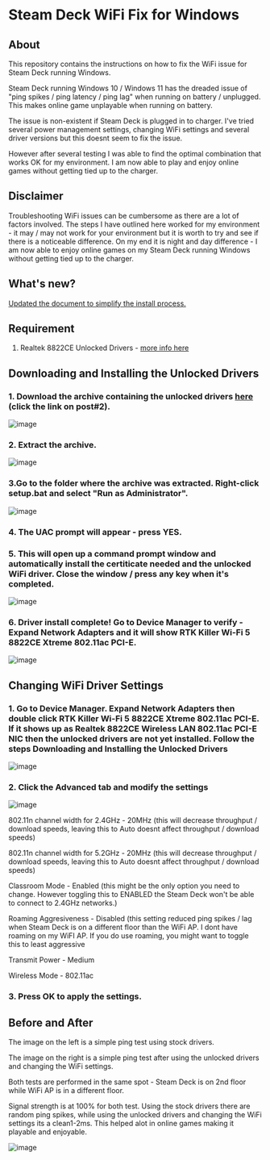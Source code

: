 # Steam Deck WiFi Fix for Windows

## About
This repository contains the instructions on how to fix the WiFi issue for Steam Deck running Windows.

Steam Deck running Windows 10 / Windows 11 has the dreaded issue of "ping spikes / ping latency / ping lag" when running on battery / unplugged. This makes online game unplayable when running on battery.

The issue is non-existent if Steam Deck is plugged in to charger. I've tried several power management settings, changing WiFi settings and several driver versions but this doesnt seem to fix the issue.

However after several testing I was able to find the optimal combination that works OK for my environment. I am now able to play and enjoy online games without getting tied up to the charger.

## Disclaimer
Troubleshooting WiFi issues can be cumbersome as there are a lot of factors involved. The steps I have outlined here worked for my environment - it may / may not work for your environment but it is worth to try and see if there is a noticeable difference. On my end it is night and day difference - I am now able to enjoy online games on my Steam Deck running Windows without getting tied up to the charger.

## What's new?
[Updated the document to simplify the install process.](https://github.com/ryanrudolfoba/SteamDeckWindowsFixForWiFi/issues/1)

## Requirement
1. Realtek 8822CE Unlocked Drivers - [more info here](https://www.techpowerup.com/forums/threads/realtek-8822ce-modded-wireless-drivers-with-enabled-advanced-features.283920/)

## Downloading and Installing the Unlocked Drivers
### 1. Download the archive containing the unlocked drivers [here](https://www.techpowerup.com/forums/threads/realtek-8822ce-modded-wireless-drivers-with-enabled-advanced-features.283920/) (click the link on post#2).
![image](https://user-images.githubusercontent.com/98122529/205451596-4e4d533d-6000-480a-abca-db3f0dccb8bb.png)

### 2. Extract the archive.
![image](https://user-images.githubusercontent.com/98122529/205451672-c5250ec8-00ad-4771-bb54-b6eadeda4700.png)

### 3.Go to the folder where the archive was extracted. Right-click setup.bat and select "Run as Administrator".
![image](https://user-images.githubusercontent.com/98122529/211196355-33d65494-8208-49de-8905-b29859a08397.png)

### 4. The UAC prompt will appear - press YES.

### 5. This will open up a command prompt window and automatically install the certiticate needed and the unlocked WiFi driver. Close the window / press any key when it's completed.
![image](https://user-images.githubusercontent.com/98122529/211196534-49944fe2-2159-421a-852c-1a2e79d09732.png)

### 6. Driver install complete! Go to Device Manager to verify - Expand Network Adapters and it will show RTK Killer Wi-Fi 5 8822CE Xtreme 802.11ac PCI-E.
![image](https://user-images.githubusercontent.com/98122529/205451909-e57b9415-8068-44ca-b118-49cae914617f.png)

## Changing WiFi Driver Settings
### 1. Go to Device Manager. Expand Network Adapters then double click RTK Killer Wi-Fi 5 8822CE Xtreme 802.11ac PCI-E. If it  shows up as Realtek 8822CE Wireless LAN 802.11ac PCI-E NIC then the unlocked drivers are not yet installed. Follow the steps Downloading and Installing the Unlocked Drivers
![image](https://user-images.githubusercontent.com/98122529/205452113-0802dca7-5f0a-44a8-8b71-7feebe68cc60.png)

### 2. Click the Advanced tab and modify the settings
![image](https://user-images.githubusercontent.com/98122529/205452280-d7138e6f-7c06-4104-b1f4-7cd581e6c805.png)

  802.11n channel width for 2.4GHz - 20MHz (this will decrease throughput / download speeds, leaving this to Auto doesnt affect throughput / download speeds)

  802.11n channel width for 5.2GHz - 20MHz (this will decrease throughput / download speeds, leaving this to Auto doesnt affect throughput / download speeds)

  Classroom Mode - Enabled (this might be the only option you need to change. However toggling this to ENABLED the Steam Deck won't be able to connect to 2.4GHz networks.)

  Roaming Aggresiveness - Disabled (this setting reduced ping spikes / lag when Steam Deck is on a different floor than the WiFi AP. I dont have roaming on my WiFI AP. If you do use roaming, you might want to toggle this to least aggressive

  Transmit Power - Medium

  Wireless Mode - 802.11ac

### 3. Press OK to apply the settings.

## Before and After
The image on the left is a simple ping test using stock drivers.

The image on the right is a simple ping test after using the unlocked drivers and changing the WiFi settings.

Both tests are performed in the same spot - Steam Deck is on 2nd floor while WiFi AP is in a different floor.

Signal strength is at 100% for both test. Using the stock drivers there are random ping spikes, while using the unlocked drivers and changing the WiFi settings its a clean1-2ms. This helped alot in online games making it playable and enjoyable.

![image](https://user-images.githubusercontent.com/98122529/205453768-301b9e22-57ef-4574-bd78-a002a61bb9ac.png)
